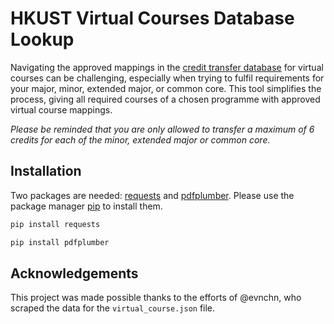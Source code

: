 # HKUST Virtual Courses Database Lookup

Navigating the approved mappings in the [credit transfer database](https://registry.hkust.edu.hk/useful-tools/credit-transfer/database-institution) for virtual courses can be challenging, especially when trying to fulfil requirements for your major, minor, extended major, or common core. This tool simplifies the process, giving all required courses of a chosen programme with approved virtual course mappings.

*Please be reminded that you are only allowed to transfer a maximum of 6 credits for each of the minor, extended major or common core.*

## Installation

Two packages are needed: [requests](https://requests.readthedocs.io/en/latest/user/install) and [pdfplumber](https://pypi.org/project/pdfplumber/0.1.2). Please use the package manager [pip](https://pip.pypa.io/en/stable) to install them.

```bash
pip install requests
```
```bash
pip install pdfplumber
```

## Acknowledgements

This project was made possible thanks to the efforts of @evnchn, who scraped the data for the `virtual_course.json` file.

